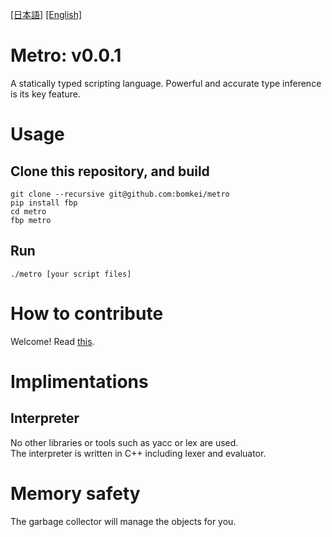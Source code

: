 [[日本語]](README.md) [[English]](README_EN.md)

# Metro: v0.0.1
A statically typed scripting language. Powerful and accurate type inference is its key feature.

# Usage
## Clone this repository, and build
```
git clone --recursive git@github.com:bomkei/metro
pip install fbp
cd metro
fbp metro
```

## Run
```
./metro [your script files]
```

# How to contribute
Welcome! Read [this](CONTRIBUTE.md).

# Implimentations
## Interpreter

No other libraries or tools such as yacc or lex are used.<br>
The interpreter is written in C++ including lexer and evaluator.

# Memory safety
The garbage collector will manage the objects for you.
